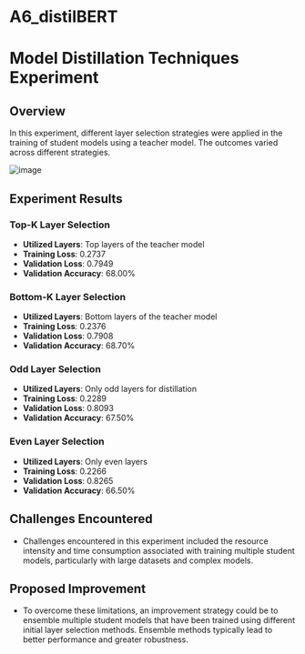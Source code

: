 # A6_distilBERT

# Model Distillation Techniques Experiment

## Overview
In this experiment, different layer selection strategies were applied in the training of student models using a teacher model. The outcomes varied across different strategies.  

![image](https://github.com/edvyan/A6_distilBERT/assets/46171741/43e4da7d-ff85-40b6-9b59-4058e50b05c9)


## Experiment Results

### Top-K Layer Selection
- **Utilized Layers**: Top layers of the teacher model
- **Training Loss**: 0.2737
- **Validation Loss**: 0.7949
- **Validation Accuracy**: 68.00%

### Bottom-K Layer Selection
- **Utilized Layers**: Bottom layers of the teacher model
- **Training Loss**: 0.2376
- **Validation Loss**: 0.7908
- **Validation Accuracy**: 68.70%

### Odd Layer Selection
- **Utilized Layers**: Only odd layers for distillation
- **Training Loss**: 0.2289
- **Validation Loss**: 0.8093
- **Validation Accuracy**: 67.50%

### Even Layer Selection
- **Utilized Layers**: Only even layers
- **Training Loss**: 0.2266
- **Validation Loss**: 0.8265
- **Validation Accuracy**: 66.50%

## Challenges Encountered
- Challenges encountered in this experiment included the resource intensity and time consumption associated with training multiple student models, particularly with large datasets and complex models. 

## Proposed Improvement
- To overcome these limitations, an improvement strategy could be to ensemble multiple student models that have been trained using different initial layer selection methods. Ensemble methods typically lead to better performance and greater robustness.

